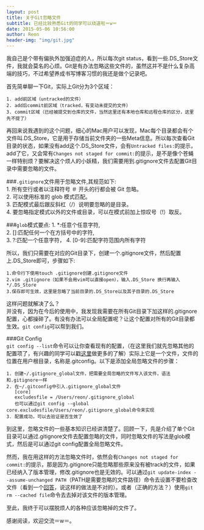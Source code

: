 ```yaml
---
layout: post   
title: 关于Git忽略文件 
subtitle: 已经比较熟悉Git的同学可以绕道啦＝w＝  
date: 2015-05-06 10:56:00    
author: Reon    
header-img: "img/git.jpg"  
---
```

我自己是个带有偏执外加强迫症的人，所以每次git status，看到一些.DS_Store文件，我就会莫名的心烦。Git是有办法忽略这些文件的，虽然这并不是什么复杂高端的技巧，不过希望养成书写博客习惯的我还是做个记录吧。  
<!--more-->    
首先简单聊一下Git，实际上Git分为3个区域： 
 
	1. add前区域（untracked的文件）  
	2. add后commit前区域（tracked，有变动未提交的文件）  
	3. commit区域（已经被提交到仓库的文件，当然这里还有本地仓库和远程仓库的区分，这里先不提了）  

再回来说我遇到的这个问题，细心的Mac用户可以发现，Mac每个目录都会有个文件叫.DS_Store，它是用于存储当前文件夹的一些Meta信息。所以每次查看Git目录的状态，如果没有add这个.DS_Store文件，会有`Untracked files:`的提示，add了它，又会常有`Changes not staged for commit:`的提示，是不是像个苍蝇一样特别烦？要解决这个烦人的小妖精，我们需要用到.gitignore文件去配置Git目录中需要忽略的文件。  

###```.gitignore```文件用于忽略文件,其规范如下:   
	1. 所有空行或者以注释符号 ＃ 开头的行都会被 Git 忽略。      
	2. 可以使用标准的 glob 模式匹配。   
	3. 匹配模式最后跟反斜杠（/）说明要忽略的是目录。   
	4. 要忽略指定模式以外的文件或目录，可以在模式前加上惊叹号（!）取反。
	
###```glob```模式要点:
    1. *:任意个任意字符,   
    2. []:匹配任何一个在方括号中的字符,   
    3. ?:匹配一个任意字符，
    4. [0-9]:匹配字符范围内所有字符  
   
所以，我们只需要在对应的Git目录下，创建一个.gitignore文件，然后配置上.DS_Store即可，步骤如下:  

	1.命令行下使用touch .gitignore创建.gitignore文件  
	2.vim .gitignore（如果不会用vim可以直接open），输入.DS_Store 换行再输入*/.DS_Store  
	3.保存即可生效，这里是忽略了当前目录的.DS_Store以及其子目录的.DS_Store  
	
这样问题就解决了么？  
并没有，因为在今后的使用中，我发现我需要在所有Git目录下加这样的.gitignore配置，心都操碎了。有没有办法可以全局配置呢？让这个配置对所有的Git目录都生效。`git config`可以帮到我们。  

###Git Config  
`git config --list`命令可以让你查看现有的配置，（在这里我们就先忽略其他的配置项了，有兴趣的同学可以戳[这里](http://git-scm.com/book/zh/v1/%E8%B5%B7%E6%AD%A5-%E5%88%9D%E6%AC%A1%E8%BF%90%E8%A1%8C-Git-%E5%89%8D%E7%9A%84%E9%85%8D%E7%BD%AE)做更多的了解）实际上它是一个文件，文件的位置在用户根目录，名称是.gitconfig。以下是添加全局忽略文件的步骤：
  
	1. 创建~/.gitignore_global文件，把需要全局忽略的文件写入该文件，语法和.gitignore一样
	2. 在~/.gitconfig中引入.gitignore_global文件  
	   [core]  
	   excludesfile = /Users/reon/.gitignore_global  
	   也可以通过git config --global core.excludesfile/Users/reon/.gitignore_global命令来实现  
	3. 配置成功，可以去验证是否生效了  
	
到这里，忽略文件的一些基本知识已经讲清楚了。回顾一下，先是介绍了单个Git目录可以通过.gitignore文件去配置忽略的文件，同时忽略文件的写法是glob模式，然后是可以通过git config配置全局忽略文件。   

然而，我在用这样的方法忽略文件时，依然会有`Changes not staged for commit:`的提示，那是因为.gitignore只能忽略那些原来没有被track的文件，如果已经纳入了版本管理，修改.gitignore也是无效的。可以通过`git update-index --assume-unchanged PATH`（PATH是需要忽略的文件路径）命令去设置不要检查改文件（看到一个[回答](http://segmentfault.com/q/1010000000430426)，说这样的做法是不对的）。或者（正确的方法？）使用`git rm --cached file`命令去去掉对该文件的版本管理。  

至此，我终于可以摆脱烦人的各种应该忽略掉的文件了。  

感谢阅读，欢迎交流＝w＝。
 
